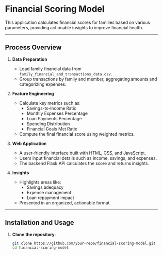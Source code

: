 # Financial Scoring Model

This application calculates financial scores for families based on various parameters, providing actionable insights to improve financial health.

---

## Process Overview

1. **Data Preparation**
   - Load family financial data from `family_financial_and_transactions_data.csv`.
   - Group transactions by family and member, aggregating amounts and categorizing expenses.

2. **Feature Engineering**
   - Calculate key metrics such as:
     - Savings-to-Income Ratio
     - Monthly Expenses Percentage
     - Loan Payments Percentage
     - Spending Distribution
     - Financial Goals Met Ratio
   - Compute the final financial score using weighted metrics.

3. **Web Application**
   - A user-friendly interface built with HTML, CSS, and JavaScript.
   - Users input financial details such as income, savings, and expenses.
   - The backend Flask API calculates the score and returns insights.

4. **Insights**
   - Highlights areas like:
     - Savings adequacy
     - Expense management
     - Loan repayment impact
   - Presented in an organized, actionable format.

---

## Installation and Usage

1. **Clone the repository**:
   ```bash
   git clone https://github.com/your-repo/financial-scoring-model.git
   cd financial-scoring-model
